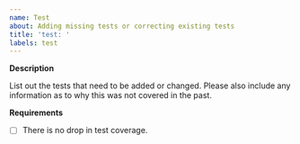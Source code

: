 ```yaml
---
name: Test
about: Adding missing tests or correcting existing tests
title: 'test: '
labels: test
---
```


**Description**

List out the tests that need to be added or changed. Please also include any information as to why this was not covered in the past.

**Requirements**

- [ ] There is no drop in test coverage.
